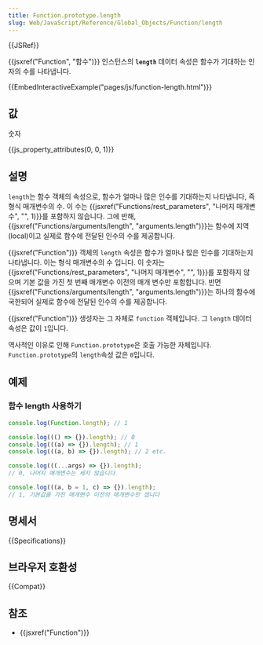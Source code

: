 ```yaml
---
title: Function.prototype.length
slug: Web/JavaScript/Reference/Global_Objects/Function/length
---
```


{{JSRef}}

{{jsxref("Function", "함수")}} 인스턴스의 **`length`** 데이터 속성은 함수가 기대하는 인자의 수를 나타냅니다.

{{EmbedInteractiveExample("pages/js/function-length.html")}}

## 값

숫자

{{js_property_attributes(0, 0, 1)}}

## 설명

`length`는 함수 객체의 속성으로, 함수가 얼마나 많은 인수를 기대하는지 나타냅니다, 즉 형식 매개변수의 수.
이 수는 {{jsxref("Functions/rest_parameters", "나머지 매개변수", "", 1)}}를 포함하지 않습니다.
그에 반해, {{jsxref("Functions/arguments/length", "arguments.length")}}는 함수에
지역(local)이고 실제로 함수에 전달된 인수의 수를 제공합니다.

{{jsxref("Function")}} 객체의 `length` 속성은 함수가 얼마나 많은 인수를 기대하는지 나타냅니다. 이는 형식 매개변수의
수 입니다. 이 숫자는 {{jsxref("Functions/rest_parameters", "나머지 매개변수", "", 1)}}를 포함하지
않으며 기본 값을 가진 첫 번째 매개변수 이전의 매개 변수만 포함합니다. 반면
{{jsxref("Functions/arguments/length", "arguments.length")}}는 하나의 함수에 국한되어
실제로 함수에 전달된 인수의 수를 제공합니다.

{{jsxref("Function")}} 생성자는 그 자체로 `function` 객체입니다. 그 `length` 데이터 속성은 값이
`1`입니다.

역사적인 이유로 인해 `Function.prototype`은 호출 가능한 자체입니다. `Function.prototype`의
`length`속성 값은 `0`입니다.

## 예제

### 함수 length 사용하기

```js
console.log(Function.length); // 1

console.log((() => {}).length); // 0
console.log(((a) => {}).length); // 1
console.log(((a, b) => {}).length); // 2 etc.

console.log(((...args) => {}).length);
// 0, 나머지 매개변수는 세지 않습니다

console.log(((a, b = 1, c) => {}).length);
// 1, 기본값을 가진 매개변수 이전의 매개변수만 셉니다
```

## 명세서

{{Specifications}}

## 브라우저 호환성

{{Compat}}

## 참조

- {{jsxref("Function")}}
